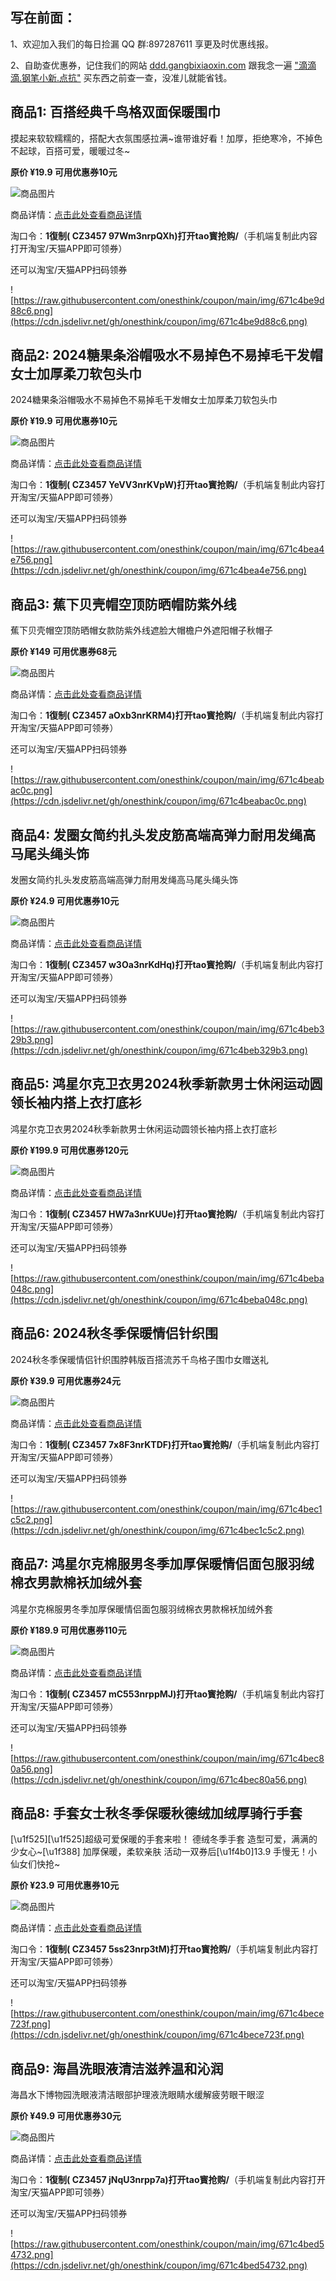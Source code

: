 ## 写在前面：

1、欢迎加入我们的每日捡漏 QQ 群:897287611 享更及时优惠线报。

2、自助查优惠券，记住我们的网站 [ddd.gangbixiaoxin.com](https://ddd.gangbixiaoxin.com) 跟我念一遍 ["滴滴滴.钢笔小新.点抗"](https://ddd.gangbixiaoxin.com) 买东西之前查一查，没准儿就能省钱。

## 商品1: 百搭经典千鸟格双面保暖围巾

摸起来软软糯糯的，搭配大衣氛围感拉满~谁带谁好看！加厚，拒绝寒冷，不掉色不起球，百搭可爱，暖暖过冬~

**原价 ¥19.9 可用优惠券10元**

![商品图片](https://img.alicdn.com/i1/3357549645/O1CN012DAxAa2L7T3Y45B0I_!!3357549645.jpg)

商品详情：[点击此处查看商品详情](https://s.click.taobao.com/t?e=m%3D2%26s%3DkRQg8ZeFlo1w4vFB6t2Z2ueEDrYVVa64XoO8tOebS%2BdRAdhuF14FMePp%2BZrCdugj1aH1Hk3GeOjWbLW7uhxyboGvCrJWHk1%2FTyVl44vrPmd3miNKHWpinpVm%2FOAUUFw71qrpxiwMoCNxc1AtbZGVS5rHbFi7jj19g0RsJgeNNkMLZMqoQW%2BfuKGzo1lVxIioV5AdCpMrTqEZw7zdHXdFf3dRBc%2FIXNGe7qcjFIR5sHhN3861liJ%2FoUcvO2d%2BexVflbRMz6GTKAYZjQKfJ2UQf03O4wtQ3K90k8IJaq3v7HJzsT6AxRCqJgzgjVy1dI5VX0%2B3obhRTo5xKmPmpIKZsA%3D%3D&amp;union_lens=lensId:TAPI@1729907676@213ef2e1_0e39_192c68853d9_160e@01)

淘口令：**1復制( CZ3457 97Wm3nrpQXh)打开tao寳抢购/**（手机端复制此内容打开淘宝/天猫APP即可领券）</p>

还可以淘宝/天猫APP扫码领券

![https://raw.githubusercontent.com/onesthink/coupon/main/img/671c4be9d88c6.png](https://cdn.jsdelivr.net/gh/onesthink/coupon/img/671c4be9d88c6.png)

## 商品2: 2024糖果条浴帽吸水不易掉色不易掉毛干发帽女士加厚柔刀软包头巾

2024糖果条浴帽吸水不易掉色不易掉毛干发帽女士加厚柔刀软包头巾

**原价 ¥19.9 可用优惠券10元**

![商品图片](https://img.alicdn.com/bao/uploaded/i1/3872484515/O1CN01kPiPyI1jDvEjSsZRP_!!3872484515.jpg)

商品详情：[点击此处查看商品详情](https://s.click.taobao.com/t?e=m%3D2%26s%3DSRQ4MFtKQV1w4vFB6t2Z2ueEDrYVVa64XoO8tOebS%2BdRAdhuF14FMePp%2BZrCdugjlovu%2FCElQOvWbLW7uhxyboGvCrJWHk1%2FTyVl44vrPmd3miNKHWpinpVm%2FOAUUFw71qrpxiwMoCNxc1AtbZGVS64cRJWTwxqvPXK2kalk%2FUILZMqoQW%2BfuKGzo1lVxIioyCVATCpNXHd4Ds8Sgp8zPbR8Fwy25q%2FGp7eUAWhJR9wdLKzotfAzNfy3Ccb9rjCeuIaS1HwvR8k4%2BfirBrx7mM7AMx9cWAx%2BEiM%2FlSG%2FbZQfrQ%2BL%2BQnOv2w0cqExK3yEU1NVKZy3ECfGDF1NzTQoPw%3D%3D&amp;union_lens=lensId:TAPI@1729907677@2104cb7d_0e26_192c688591d_aad8@01)

淘口令：**1復制( CZ3457 YeVV3nrKVpW)打开tao寳抢购/**（手机端复制此内容打开淘宝/天猫APP即可领券）</p>

还可以淘宝/天猫APP扫码领券

![https://raw.githubusercontent.com/onesthink/coupon/main/img/671c4bea4e756.png](https://cdn.jsdelivr.net/gh/onesthink/coupon/img/671c4bea4e756.png)

## 商品3: 蕉下贝壳帽空顶防晒帽防紫外线

蕉下贝壳帽空顶防晒帽女款防紫外线遮脸大帽檐户外遮阳帽子秋帽子

**原价 ¥149 可用优惠券68元**

![商品图片](https://img.alicdn.com/bao/uploaded/i1/1652864050/O1CN01NwkNel1fmx4J6hcWk_!!1652864050.jpg)

商品详情：[点击此处查看商品详情](https://s.click.taobao.com/t?e=m%3D2%26s%3DArC4ASVS2qFw4vFB6t2Z2ueEDrYVVa64yK8Cckff7TVRAdhuF14FMePp%2BZrCdugj79%2FTFaMDK6TWbLW7uhxyboGvCrJWHk1%2FTyVl44vrPmd3miNKHWpinpVm%2FOAUUFw71qrpxiwMoCNxc1AtbZGVS8%2FVldIS9FXGF0xsx37teSMLZMqoQW%2BfuKGzo1lVxIiovj0lYNPd56sLfio%2Bu7%2BNtNKXnHKrxUDHHVUi9GioXK7pq2EZa2aFV8KHZLMWJ%2FzqlbRMz6GTKAYZjQKfJ2UQf03O4wtQ3K90XH5t%2B8W%2BDyXnuj0A3CkBs7KQi%2F6GMPBmX0%2B3obhRTo5xKmPmpIKZsA%3D%3D&amp;union_lens=lensId:TAPI@1729907679@212abcc5_0e3f_192c6885f2a_5c49@01)

淘口令：**1復制( CZ3457 aOxb3nrKRM4)打开tao寳抢购/**（手机端复制此内容打开淘宝/天猫APP即可领券）</p>

还可以淘宝/天猫APP扫码领券

![https://raw.githubusercontent.com/onesthink/coupon/main/img/671c4beabac0c.png](https://cdn.jsdelivr.net/gh/onesthink/coupon/img/671c4beabac0c.png)

## 商品4: 发圈女简约扎头发皮筋高端高弹力耐用发绳高马尾头绳头饰

发圈女简约扎头发皮筋高端高弹力耐用发绳高马尾头绳头饰

**原价 ¥24.9 可用优惠券10元**

![商品图片](https://img.alicdn.com/bao/uploaded/i3/2215926210709/O1CN01HHkLmZ1H6loUBkCZe_!!2215926210709.png)

商品详情：[点击此处查看商品详情](https://s.click.taobao.com/t?e=m%3D2%26s%3DqzzAkbLnhyxw4vFB6t2Z2ueEDrYVVa64XoO8tOebS%2BdRAdhuF14FMe6lT4XqNN%2FeJ1gyddu7kN%2FWbLW7uhxyboGvCrJWHk1%2FTyVl44vrPmd3miNKHWpinpVm%2FOAUUFw71qrpxiwMoCNxc1AtbZGVSwrPgaPjExLzWVgSV%2Fmxzw%2FNEPXytV9ALoS4zvCRUrquIL1iwMBjdox6AoakBLZtWvc7cUKYZgvn78xCSkJaNyJl%2Fe%2BLpH6i0tFsFsyIrUesJ4m0RYWyMbAbkJ5QxPS2Ci%2FKfJmqgrYAfWsUjZoD5RBSaR%2FDDc6EcX1%2Bcl%2FkI9czDseal0NfMDXJpWvVCAyWdKJn5AyUbPoV&amp;union_lens=lensId:TAPI@1729907680@2107fb66_0e0a_192c688653f_c9f6@01)

淘口令：**1復制( CZ3457 w3Oa3nrKdHq)打开tao寳抢购/**（手机端复制此内容打开淘宝/天猫APP即可领券）</p>

还可以淘宝/天猫APP扫码领券

![https://raw.githubusercontent.com/onesthink/coupon/main/img/671c4beb329b3.png](https://cdn.jsdelivr.net/gh/onesthink/coupon/img/671c4beb329b3.png)

## 商品5: 鸿星尔克卫衣男2024秋季新款男士休闲运动圆领长袖内搭上衣打底衫

鸿星尔克卫衣男2024秋季新款男士休闲运动圆领长袖内搭上衣打底衫

**原价 ¥199.9 可用优惠券120元**

![商品图片](https://img.alicdn.com/bao/uploaded/i4/689801460/O1CN014OdBnV1MejFkLbLG5_!!689801460.jpg)

商品详情：[点击此处查看商品详情](https://s.click.taobao.com/t?e=m%3D2%26s%3D7xc8XvGzaaNw4vFB6t2Z2ueEDrYVVa64XoO8tOebS%2BdRAdhuF14FMe6lT4XqNN%2Fe8sviUM61dt3WbLW7uhxyboGvCrJWHk1%2FTyVl44vrPmd3miNKHWpinpVm%2FOAUUFw71qrpxiwMoCNxc1AtbZGVS9eIpiUcy%2B0iMzHjcb7qOfKMHuv7RoNv0Q0jFsbsQ7KWnvSQ7ZN3TdxgJP1Ig5cUnAPDVwvtT912NXjM7xij0j%2FzBPya1lqvuNI6aNE7rEJFoBmoF9%2BUWJ04%2BfirBrx7mM7AMx9cWAx%2BEiM%2FlSG%2FbZQvKS6odpKONomf3XEKWaQ5U1NVKZy3ECfGDF1NzTQoPw%3D%3D&amp;union_lens=lensId:TAPI@1729907682@2107fb7f_0e05_192c6886c88_91cb@01)

淘口令：**1復制( CZ3457 HW7a3nrKUUe)打开tao寳抢购/**（手机端复制此内容打开淘宝/天猫APP即可领券）</p>

还可以淘宝/天猫APP扫码领券

![https://raw.githubusercontent.com/onesthink/coupon/main/img/671c4beba048c.png](https://cdn.jsdelivr.net/gh/onesthink/coupon/img/671c4beba048c.png)

## 商品6: 2024秋冬季保暖情侣针织围

2024秋冬季保暖情侣针织围脖韩版百搭流苏千鸟格子围巾女赠送礼

**原价 ¥39.9 可用优惠券24元**

![商品图片](https://img.alicdn.com/bao/uploaded/i1/2214105532956/O1CN01TBUzOD1Xhtm0STays_!!0-item_pic.jpg)

商品详情：[点击此处查看商品详情](https://s.click.taobao.com/t?e=m%3D2%26s%3DoM%2FuTGtEQrpw4vFB6t2Z2ueEDrYVVa64yK8Cckff7TVRAdhuF14FMe6lT4XqNN%2Fet4hWD5k2kjPWbLW7uhxyboGvCrJWHk1%2FTyVl44vrPmd3miNKHWpinpVm%2FOAUUFw71qrpxiwMoCNxc1AtbZGVS%2BghVwDyIkPVTCRNoDlITfPNEPXytV9ALoS4zvCRUrquSRMika4nOFSyRPTef6h1XqHzGylyhlhPb2UQPniPkaSu5LbNwkVblGUMtlJxvuxIHRsumc%2FSd1wbkJ5QxPS2Ci%2FKfJmqgrYAfWsUjZoD5RBJz0NELtlNaz3%2BOLSZIsR2Dseal0NfMDXJpWvVCAyWdKJn5AyUbPoV&amp;union_lens=lensId:TAPI@1729907683@0bbb31ba_0dbf_192c6887295_4327@01)

淘口令：**1復制( CZ3457 7x8F3nrKTDF)打开tao寳抢购/**（手机端复制此内容打开淘宝/天猫APP即可领券）</p>

还可以淘宝/天猫APP扫码领券

![https://raw.githubusercontent.com/onesthink/coupon/main/img/671c4bec1c5c2.png](https://cdn.jsdelivr.net/gh/onesthink/coupon/img/671c4bec1c5c2.png)

## 商品7: 鸿星尔克棉服男冬季加厚保暖情侣面包服羽绒棉衣男款棉袄加绒外套

鸿星尔克棉服男冬季加厚保暖情侣面包服羽绒棉衣男款棉袄加绒外套

**原价 ¥189.9 可用优惠券110元**

![商品图片](https://img.alicdn.com/bao/uploaded/i4/2215665179539/O1CN01O6TaCi2KKv4WSq6OR_!!2215665179539.jpg)

商品详情：[点击此处查看商品详情](https://s.click.taobao.com/t?e=m%3D2%26s%3DkDk5jf3Iq8Fw4vFB6t2Z2ueEDrYVVa64XoO8tOebS%2BdRAdhuF14FMe6lT4XqNN%2Fe5x%2BIUlGKNpXWbLW7uhxyboGvCrJWHk1%2FTyVl44vrPmd3miNKHWpinpVm%2FOAUUFw71qrpxiwMoCNxc1AtbZGVS1a0J7nGytfljH9X%2F3XeKSzNEPXytV9ALoS4zvCRUrquoyF83giXy5xbxMwJN2WNLtXdBQXyC5PfbY06k4cBzQvJRjFro9qGakC6XKL0aQNYv8WxDqO3rPYbkJ5QxPS2Ci%2FKfJmqgrYAfWsUjZoD5RA9VyWk9bQXWGpBLdz%2FaRHWDseal0NfMDXJpWvVCAyWdKJn5AyUbPoV&amp;union_lens=lensId:TAPI@1729907685@21078dff_0dd3_192c68879ec_c583@01)

淘口令：**1復制( CZ3457 mC553nrppMJ)打开tao寳抢购/**（手机端复制此内容打开淘宝/天猫APP即可领券）</p>

还可以淘宝/天猫APP扫码领券

![https://raw.githubusercontent.com/onesthink/coupon/main/img/671c4bec80a56.png](https://cdn.jsdelivr.net/gh/onesthink/coupon/img/671c4bec80a56.png)

## 商品8: 手套女士秋冬季保暖秋德绒加绒厚骑行手套

[\u1f525][\u1f525]超级可爱保暖的手套来啦！
德绒冬季手套
造型可爱，满满的少女心~[\u1f388]
加厚保暖，柔软亲肤
活动一双券后[\u1f4b0]13.9
手慢无！小仙女们快抢~

**原价 ¥23.9 可用优惠券10元**

![商品图片](https://img.alicdn.com/i2/3357549645/O1CN01LxSJP02L7T3Vxpxnm_!!3357549645.jpg)

商品详情：[点击此处查看商品详情](https://s.click.taobao.com/t?e=m%3D2%26s%3Dxo%2FnIta2EMFw4vFB6t2Z2ueEDrYVVa64XoO8tOebS%2BdRAdhuF14FMe6lT4XqNN%2Felovu%2FCElQOvWbLW7uhxyboGvCrJWHk1%2FTyVl44vrPmd3miNKHWpinpVm%2FOAUUFw71qrpxiwMoCNxc1AtbZGVS5rHbFi7jj19g0RsJgeNNkMLZMqoQW%2BfuKGzo1lVxIioeTguHKfDPD4jmCo2ncPg%2FUCYe5k71QzkcohOENUAoRzqrj449qi4hZQmH29705yyneUjzDPbE%2Fs4%2BfirBrx7mM7AMx9cWAx%2BEiM%2FlSG%2FbZRFISxmUTJAt0XEm4b05NBIU1NVKZy3ECfGDF1NzTQoPw%3D%3D&amp;union_lens=lensId:TAPI@1729907687@2132fb04_0dfe_192c688802a_9502@01)

淘口令：**1復制( CZ3457 5ss23nrp3tM)打开tao寳抢购/**（手机端复制此内容打开淘宝/天猫APP即可领券）</p>

还可以淘宝/天猫APP扫码领券

![https://raw.githubusercontent.com/onesthink/coupon/main/img/671c4bece723f.png](https://cdn.jsdelivr.net/gh/onesthink/coupon/img/671c4bece723f.png)

## 商品9: 海昌洗眼液清洁滋养温和沁润

海昌水下博物园洗眼液清洁眼部护理液洗眼睛水缓解疲劳眼干眼涩

**原价 ¥49.9 可用优惠券30元**

![商品图片](https://img.alicdn.com/bao/uploaded/i4/2208900509678/O1CN01eouP6r2LMa7aKkOYp_!!0-item_pic.jpg)

商品详情：[点击此处查看商品详情](https://s.click.taobao.com/t?e=m%3D2%26s%3DJAZf1bgPTltw4vFB6t2Z2ueEDrYVVa64yK8Cckff7TVRAdhuF14FMe6lT4XqNN%2FeMMgx22UI05bWbLW7uhxyboGvCrJWHk1%2FTyVl44vrPmd3miNKHWpinpVm%2FOAUUFw71qrpxiwMoCNxc1AtbZGVSwCIldroJl2TtuFqY39ZdEvNEPXytV9ALoS4zvCRUrqu8HzoCE%2BoP99yRJ3GDBjd2HdMYgXNWZ9oGhfLigJ2XtTS4F%2B3NHvt4Y8BblYHKBVf%2BK3NWYZqCi5TU1UpnLcQJ9kYvQZuIwx3oGeIQL4Fi9Em3c5nBNbflmMkALliDLhFhgcbUccTft%2B228n1ngbVmA%3D%3D&amp;union_lens=lensId:TAPI@1729907688@213c42f6_0dfe_192c68885ae_8ca2@01)

淘口令：**1復制( CZ3457 jNqU3nrpp7a)打开tao寳抢购/**（手机端复制此内容打开淘宝/天猫APP即可领券）</p>

还可以淘宝/天猫APP扫码领券

![https://raw.githubusercontent.com/onesthink/coupon/main/img/671c4bed54732.png](https://cdn.jsdelivr.net/gh/onesthink/coupon/img/671c4bed54732.png)

